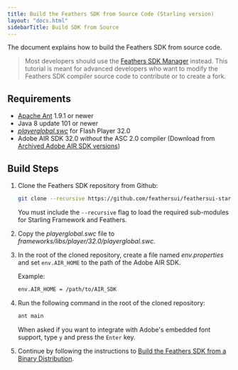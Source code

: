 ```yaml
---
title: Build the Feathers SDK from Source Code (Starling version)
layout: "docs.html"
sidebarTitle: Build SDK from Source
---
```


The document explains how to build the Feathers SDK from source code.

> Most developers should use the [Feathers SDK Manager](./installation-instructions.md) instead. This tutorial is meant for advanced developers who want to modify the Feathers SDK compiler source code to contribute or to create a fork.

## Requirements

- [Apache Ant](http://ant.apache.org) 1.9.1 or newer
- Java 8 update 101 or newer
- [_playerglobal.swc_](https://fpdownload.macromedia.com/get/flashplayer/updaters/32/playerglobal32_0.swc) for Flash Player 32.0
- Adobe AIR SDK 32.0 _without_ the ASC 2.0 compiler (Download from [Archived Adobe AIR SDK versions](https://helpx.adobe.com/air/kb/archived-air-sdk-version.html))

## Build Steps

1.  Clone the Feathers SDK repository from Github:

    ```sh
    git clone --recursive https://github.com/feathersui/feathersui-starling-sdk.git ./feathersui-starling-sdk
    ```

    You must include the `--recursive` flag to load the required sub-modules for Starling Framework and Feathers.

1.  Copy the _playerglobal.swc_ file to _frameworks/libs/player/32.0/playerglobal.swc_.

1.  In the root of the cloned repository, create a file named _env.properties_ and set `env.AIR_HOME` to the path of the Adobe AIR SDK.

    Example:

    ```txt
    env.AIR_HOME = /path/to/AIR_SDK
    ```

1.  Run the following command in the root of the cloned repository:

    ```sh
    ant main
    ```

    When asked if you want to integrate with Adobe's embedded font support, type `y` and press the `Enter` key.

1.  Continue by following the instructions to [Build the Feathers SDK from a Binary Distribution](./build-binary-distribution.md).
